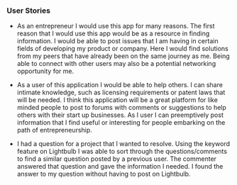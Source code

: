 ### User Stories




* As an entrepreneur I would use this app for many reasons. The first reason that 
I would use this app would be as a resource in finding information. I would be 
able to post issues that I am having in certain fields of developing my
product or company. Here I would find solutions from my peers that
have already been on the same journey as me. Being able to 
connect with other users may also be a potential networking opportunity for me.


* As a user of this application I would be able to help others. I can share 
intimate knowledge, such as licensing requirements or patent laws that will 
be needed. I think this application will be a great platform for like minded people
to post to forums with comments or suggestions to help others with their start 
up businesses. As I user I can preemptively post information that I find useful or
interesting for people embarking on the path of entrepreneurship. 

* I had a question for a project that I wanted to resolve. Using the keyword feature on Lightbulb I 
was able to sort through the questions/comments to find a similar question posted by a previous user.
The commenter answered that question and gave the information I needed. I found the answer to my
question without having to post on Lightbulb.